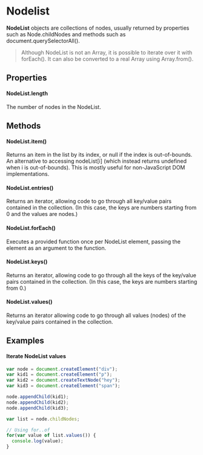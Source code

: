# Nodelist
**NodeList** objects are collections of nodes, usually returned by properties such as Node.childNodes and methods such as document.querySelectorAll().

> Although NodeList is not an Array, it is possible to iterate over it with forEach(). It can also be converted to a real Array using Array.from().

## Properties
#### NodeList.length
The number of nodes in the NodeList.

## Methods
#### NodeList.item()
Returns an item in the list by its index, or null if the index is out-of-bounds.
An alternative to accessing nodeList[i] (which instead returns  undefined when i is out-of-bounds). This is mostly useful for non-JavaScript DOM implementations.
#### NodeList.entries()
Returns an iterator, allowing code to go through all key/value pairs contained in the collection. (In this case, the keys are numbers starting from 0 and the values are nodes.)
#### NodeList.forEach()
Executes a provided function once per NodeList element, passing the element as an argument to the function.
#### NodeList.keys()
Returns an iterator, allowing code to go through all the keys of the key/value pairs contained in the collection. (In this case, the keys are numbers starting from 0.)
#### NodeList.values()
Returns an iterator allowing code to go through all values (nodes) of the key/value pairs contained in the collection.

## Examples

#### Iterate NodeList values

```js
var node = document.createElement("div"); 
var kid1 = document.createElement("p"); 
var kid2 = document.createTextNode("hey"); 
var kid3 = document.createElement("span"); 

node.appendChild(kid1); 
node.appendChild(kid2); 
node.appendChild(kid3); 

var list = node.childNodes; 

// Using for..of 
for(var value of list.values()) { 
  console.log(value); 
}
```